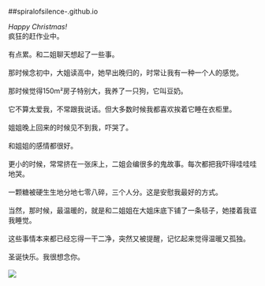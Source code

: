 ##spiralofsilence-.github.io

*Happy Christmas!*<br/>
疯狂的赶作业中。<br/><br/>有点累。和二姐聊天想起了一些事。<br/><br/>那时候念初中，大姐读高中，她早出晚归的，时常让我有一种一个人的感觉。<br/><br/>那时候觉得150m²房子特别大，我养了一只狗，它叫豆奶。<br/><br/>它不算太爱我，不常跟我说话。但大多数时候我都喜欢挨着它睡在衣柜里。<br/><br/>姐姐晚上回来的时候见不到我，吓哭了。<br/><br/>和姐姐的感情都很好。<br/><br/>更小的时候，常常挤在一张床上，二姐会编很多的鬼故事。每次都把我吓得哇哇哇地哭。<br/><br/>一颗糖被硬生生地分地七零八碎，三个人分。这是安慰我最好的方式。<br/><br/>当然，那时候，最温暖的，就是和二姐姐在大姐床底下铺了一条毯子，她搂着我诓我睡觉。<br/><br/>这些事情本来都已经忘得一干二净，突然又被提醒，记忆起来觉得温暖又孤独。<br/><br/>圣诞快乐。我很想念你。<br/><br/>
![](http://imgpoobbs.b0.upaiyun.com/uploadfile/photo/2016/6/201606022032101001096874.jpg!photo.middle.jpg)
